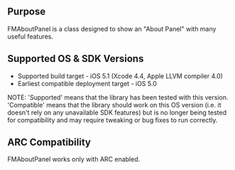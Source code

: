 Purpose
--------------

FMAboutPanel is a class designed to show an "About Panel" with many useful features.

Supported OS & SDK Versions
-----------------------------

* Supported build target - iOS 5.1 (Xcode 4.4, Apple LLVM compiler 4.0)
* Earliest compatible deployment target - iOS 5.0

NOTE: 'Supported' means that the library has been tested with this version. 'Compatible' means that the library should work on this OS version (i.e. it doesn't rely on any unavailable SDK features) but is no longer being tested for compatibility and may require tweaking or bug fixes to run correctly.

ARC Compatibility
------------------

FMAboutPanel works only with ARC enabled.